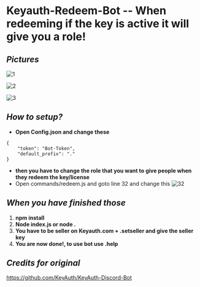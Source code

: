 # Keyauth-Redeem-Bot -- When redeeming if the key is active it will give you a role!

## ***Pictures***

![1](https://github.com/mazk5145/imgs/blob/main/lataa1.png?raw=true) 

![2](https://github.com/mazk5145/imgs/blob/main/lataa2.png?raw=true) 

![3](https://github.com/mazk5145/imgs/blob/main/lataa3.png?raw=true)


## ***How to setup?***

- **Open Config.json and change these**

```
{
    "token": "Bot-Token",
    "default_prefix": "."
}

```

- **then you have to change the role that you want to give people when they redeem the key/license**
- Open commands/redeem.js and goto line 32 and change this
![32](https://github.com/mazk5145/imgs/blob/main/lataa4.png?raw=true) 

## ***When you have finished those***

1. **npm install**
2. **Node index.js or node .**
3. **You have to be seller on Keyauth.com + .setseller and give the seller key**
4. **You are now done!, to use bot use .help**


## ***Credits for original***

https://github.com/KeyAuth/KeyAuth-Discord-Bot
